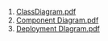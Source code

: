 1.  [ClassDiagram.pdf](https://github.com/user-attachments/files/17389800/ClassDiagram.pdf)
2.  [Component Diagram.pdf](https://github.com/user-attachments/files/17389801/Component.Diagram.pdf)
3.  [Deployment DIagram.pdf](https://github.com/user-attachments/files/17389803/Deployment.DIagram.pdf)
